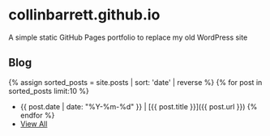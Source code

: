 # collinbarrett.github.io
A simple static GitHub Pages portfolio to replace my old WordPress site

## Blog

{% assign sorted_posts = site.posts | sort: 'date' | reverse %}
{% for post in sorted_posts limit:10 %}
* {{ post.date | date: "%Y-%m-%d" }} | [{{ post.title }}]({{ post.url }})
{% endfor %}
* [View All](/blog)